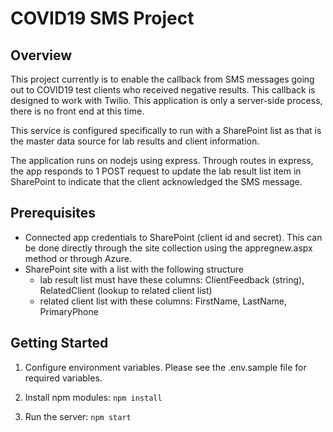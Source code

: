 # COVID19 SMS Project

## Overview

This project currently is to enable the callback from SMS messages going out to COVID19 test clients who received negative results. This callback is designed to work with Twilio. This application is only a server-side process, there is no front end at this time.

This service is configured specifically to run with a SharePoint list as that is the master data source for lab results and client information.

The application runs on nodejs using express. Through routes in express, the app responds to 1 POST request to update the lab result list item in SharePoint to indicate that the client acknowledged the SMS message.

## Prerequisites

- Connected app credentials to SharePoint (client id and secret). This can be done directly through the site collection using the appregnew.aspx method or through Azure.
- SharePoint site with a list with the following structure
  - lab result list must have these columns: ClientFeedback (string), RelatedClient (lookup to related client list)
  - related client list with these columns: FirstName, LastName, PrimaryPhone

## Getting Started

1. Configure environment variables. Please see the .env.sample file for required variables.

2. Install npm modules: `npm install`

3. Run the server: `npm start`
